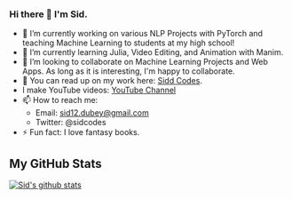 ### Hi there 👋 I'm Sid.

- 🔭 I’m currently working on various NLP Projects with PyTorch and teaching Machine Learning to students at my high school! 
- 🌱 I’m currently learning Julia, Video Editing, and Animation with Manim.
- 👯 I’m looking to collaborate on Machine Learning Projects and Web Apps. As long as it is interesting, I'm happy to collaborate.
- 💬 You can read up on my work here: [Sidd Codes](https://www.siddcodes.com/).
- I make YouTube videos: [YouTube Channel](https://www.youtube.com/channel/UC5opyqV7wblMILfowGlPPnA?view_as=subscriber)
- 📫 How to reach me:
  - Email: sid12.dubey@gmail.com
  - Twitter: @sidcodes
- ⚡ Fun fact: I love fantasy books.

## My GitHub Stats

[![Sid's github stats](https://github-readme-stats.vercel.app/api?username=siddhantdubey)](https://github.com/anuraghazra/github-readme-stats)


